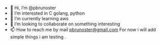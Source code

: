 - 👋 Hi, I’m @pbrunoster
- 👀 I’m interested in C golang, python 
- 🌱 I’m currently learning aws
- 💞️ I’m looking to collaborate on something interesting 
- 📫 How to reach me by mail pbrunoster@gmail.com
For now i will add simple things i am testing . 
<!---
pbrunoster/pbrunoster is a ✨ special ✨ repository because its `README.md` (this file) appears on your GitHub profile.
You can click the Preview link to take a look at your changes.
--->
